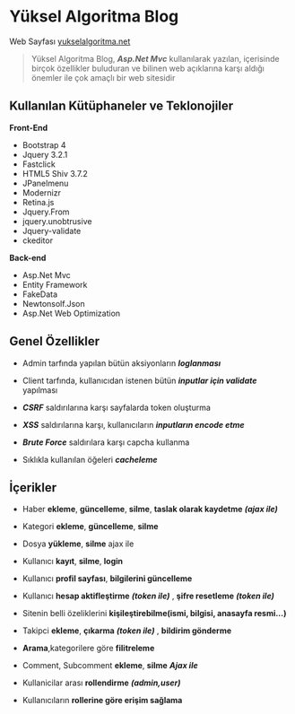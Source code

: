 # Yüksel Algoritma Blog

Web Sayfası [yukselalgoritma.net](http://yukselalgoritma.net)

> Yüksel Algoritma Blog, ***Asp.Net Mvc*** kullanılarak yazılan, içerisinde birçok özellikler buluduran ve bilinen web açıklarına karşı aldığı önemler ile çok amaçlı bir web sitesidir

## Kullanılan Kütüphaneler ve Teklonojiler

**Front-End**
* Bootstrap 4
* Jquery 3.2.1
* Fastclick
* HTML5 Shiv 3.7.2
* JPanelmenu
* Modernizr
* Retina.js
* Jquery.From
* jquery.unobtrusive
* Jquery-validate
* ckeditor

**Back-end**
* Asp.Net Mvc
* Entity Framework
* FakeData
* Newtonsolf.Json
* Asp.Net Web Optimization

## Genel Özellikler

* Admin tarfında yapılan bütün aksiyonların ***loglanması***

* Client tarfında, kullanıcıdan istenen bütün ***inputlar için validate*** yapılması

* ***CSRF*** saldırılarına karşı sayfalarda token oluşturma

* ***XSS*** saldırılarına karşı, kullanıcıların ***inputların encode etme***

* ***Brute Force*** saldırılara karşı capcha kullanma

* Sıklıkla kullanılan öğeleri ***cacheleme***

## İçerikler

* Haber **ekleme**, **güncelleme**, **silme**, **taslak olarak kaydetme**  ***(ajax ile)***

* Kategori **ekleme**, **güncelleme**, **silme**

* Dosya **yükleme**, **silme** ajax ile

* Kullanıcı **kayıt**, **silme**, **login**

* Kullanıcı **profil sayfası**, **bilgilerini güncelleme**

* Kullanıcı **hesap aktifleştirme** ***(token ile)*** , **şifre resetleme** ***(token ile)***

* Sitenin belli özeliklerini **kişileştirebilme(ismi, bilgisi, anasayfa resmi...)**

* Takipci **ekleme**, **çıkarma** ***(token ile)*** , **bildirim gönderme**

* **Arama**,kategorilere göre **filitreleme**

* Comment, Subcomment **ekleme**, **silme**  ***Ajax ile***

* Kullanicilar arası **rollendirme** ***(admin,user)***

* Kullanıcıların **rollerine göre erişim sağlama**

